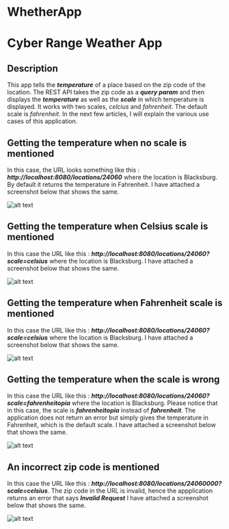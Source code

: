 # WhetherApp
Cyber Range Weather App
========================

Description
------------

This app tells the **_temperature_** of a place based on the zip code of the location. The REST API takes the zip code as a **_query param_** and then displays the **_temperature_** as well as the **_scale_** in which temperature is displayed. It works with two scales, *celcius* and *fahrenheit*. The default scale is *fahrenheit*. In the next few articles, I will explain the various use cases of this application.

Getting the temperature when no scale is mentioned
---------------------------------------------------

In this case, the URL looks something like this : **_http://localhost:8080/locations/24060_** where the location is Blacksburg. By default it returns the temperature in Fahrenheit. I have attached a screenshot below that shows the same.

![alt text][logo]

[logo]: https://github.com/SamitGa/WhetherApp/blob/master/Images/without_scale.PNG "Application returning temperature in Fahrenheit by default"

Getting the temperature when Celsius scale is mentioned
--------------------------------------------------------

In this case the URL like this : **_http://localhost:8080/locations/24060?scale=celsius_** where the location is Blacksburg. I have attached a screenshot below that shows the same.

![alt text][logo]

[logo]: https://github.com/SamitGa/WhetherApp/blob/master/Images/celcius.PNG "Application returning temperature in celsius when that is 
mentioned"

Getting the temperature when Fahrenheit scale is mentioned
-----------------------------------------------------------

In this case the URL like this : **_http://localhost:8080/locations/24060?scale=celsius_** where the location is Blacksburg. I have attached a screenshot below that shows the same.

![alt text][logo]

[logo]: https://github.com/SamitGa/WhetherApp/blob/master/Images/fahrenheit.PNG "Application returning temperature in fahrenheit when that is mentioned"

Getting the temperature when the scale is wrong
-----------------------------------------------

In this case the URL like this : **_http://localhost:8080/locations/24060?scale=fahrenheitopia_** where the location is Blacksburg. Please notice that in this case, the scale is **_fahrenheitopia_** instead of **_fahrenheit_**. The application does not return an error but simply gives the temperature in Fahrenheit, which is the default scale. I have attached a screenshot below that shows the same.

![alt text][logo]

[logo]: https://github.com/SamitGa/WhetherApp/blob/master/Images/fahrenheit.PNG "Application returning temperature in fahrenheit when that is mentioned"

An incorrect zip code is mentioned
----------------------------------

In this case the URL like this : **_http://localhost:8080/locations/24060000?scale=celsius_**. The zip code in the URL is invalid, hence the appplication returns an error that says **_Invalid Request_** I have attached a screenshot below that shows the same.

![alt text][logo]

[logo]: https://github.com/SamitGa/WhetherApp/blob/master/Images/wrong_zip.PNG "Application returning an error in case of wrong zip code"
